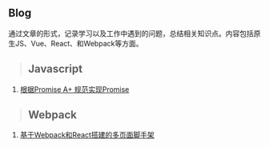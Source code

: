 ## Blog

通过文章的形式，记录学习以及工作中遇到的问题，总结相关知识点。内容包括原生JS、Vue、React、和Webpack等方面。

> ## Javascript
1. [根据Promise A+ 规范实现Promise](https://github.com/KrisGuoQin/Blog/issues/1)

> ## Webpack
1. [基于Webpack和React搭建的多页面脚手架](https://github.com/KrisGuoQin/Blog/issues/2)